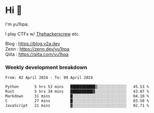 # Hi 👋

I'm yu1hpa.

I play CTFs w/ [Thehackerscrew](https://www.thehackerscrew.team/) etc.

Blog : https://blog.y2a.dev  
Zenn : https://zenn.dev/yu1hpa  
Qiita : https://qiita.com/yu1hpa  

### Weekly development breakdown

<!--START_SECTION:waka-->

```txt
From: 02 April 2024 - To: 09 April 2024

Python       5 hrs 53 mins   ███████████▒░░░░░░░░░░░░░   45.53 %
Rust         5 hrs 34 mins   ██████████▓░░░░░░░░░░░░░░   43.07 %
Markdown     31 mins         █░░░░░░░░░░░░░░░░░░░░░░░░   04.10 %
C            27 mins         █░░░░░░░░░░░░░░░░░░░░░░░░   03.58 %
JavaScript   21 mins         ▓░░░░░░░░░░░░░░░░░░░░░░░░   02.71 %
```

<!--END_SECTION:waka-->

